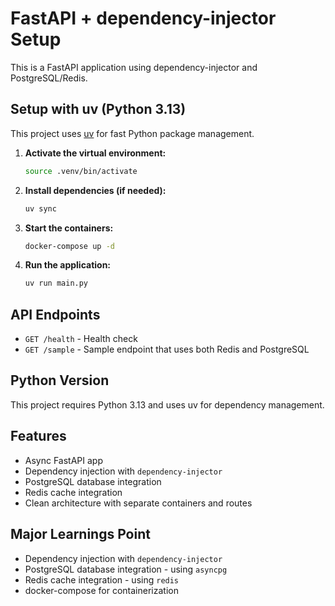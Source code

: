 # FastAPI + dependency-injector Setup

This is a FastAPI application using dependency-injector and PostgreSQL/Redis.


## Setup with uv (Python 3.13)

This project uses [uv](https://github.com/astral-sh/uv) for fast Python package management.

1. **Activate the virtual environment:**
   ```bash
   source .venv/bin/activate
   ```

2. **Install dependencies (if needed):**
   ```bash
   uv sync
   ```

3. **Start the containers:**
   ```bash
   docker-compose up -d
   ```

4. **Run the application:**
   ```bash
   uv run main.py

## API Endpoints

- `GET /health` - Health check
- `GET /sample` - Sample endpoint that uses both Redis and PostgreSQL

## Python Version

This project requires Python 3.13 and uses uv for dependency management.


## Features

- Async FastAPI app
- Dependency injection with `dependency-injector`
- PostgreSQL database integration
- Redis cache integration
- Clean architecture with separate containers and routes

## Major Learnings Point
- Dependency injection with `dependency-injector`
-  PostgreSQL database integration - using `asyncpg`
-  Redis cache integration - using `redis`
-  docker-compose for containerization